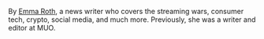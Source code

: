 By <span class="duet--article-byline-and"></span> <span class="font-medium"><a href="/authors/emma-roth" class="hover:shadow-underline-inherit">Emma Roth</a></span><span class="text-gray-13">, <span class="duet--article--dangerously-set-cms-markup">a news writer who covers the streaming wars, consumer tech, crypto, social media, and much more. Previously, she was a writer and editor at MUO. </span></span>
